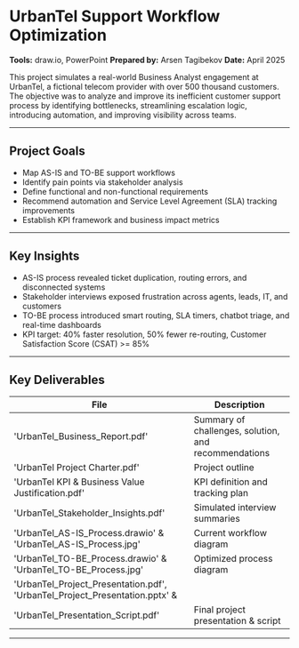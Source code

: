 # UrbanTel Support Workflow Optimization

**Tools:** draw.io, PowerPoint
**Prepared by:** Arsen Tagibekov
**Date:** April 2025

This project simulates a real-world Business Analyst engagement at UrbanTel, a fictional telecom provider with over 500 thousand customers. The objective was to analyze and improve its inefficient customer support process by identifying bottlenecks, streamlining escalation logic, introducing automation, and improving visibility across teams.

---

## Project Goals
- Map AS-IS and TO-BE support workflows
- Identify pain points via stakeholder analysis
- Define functional and non-functional requirements
- Recommend automation and Service Level Agreement (SLA) tracking improvements
- Establish KPI framework and business impact metrics

---

## Key Insights
- AS-IS process revealed ticket duplication, routing errors, and disconnected systems
- Stakeholder interviews exposed frustration across agents, leads, IT, and customers
- TO-BE process introduced smart routing, SLA timers, chatbot triage, and real-time dashboards
- KPI target: 40% faster resolution, 50% fewer re-routing, Customer Satisfaction Score (CSAT) >= 85%

---

## Key Deliverables
| File | Description |
|------|-------------|
| 'UrbanTel_Business_Report.pdf' | Summary of challenges, solution, and recommendations  
| 'UrbanTel Project Charter.pdf' | Project outline
| 'UrbanTel KPI & Business Value Justification.pdf' | KPI definition and tracking plan  
| 'UrbanTel_Stakeholder_Insights.pdf' | Simulated interview summaries  
| 'UrbanTel_AS-IS_Process.drawio' & 'UrbanTel_AS-IS_Process.jpg' | Current workflow diagram  
| 'UrbanTel_TO-BE_Process.drawio' & 'UrbanTel_TO-BE_Process.jpg' | Optimized process diagram  
| 'UrbanTel_Project_Presentation.pdf', 'UrbanTel_Project_Presentation.pptx' & 
| 'UrbanTel_Presentation_Script.pdf' | Final project presentation & script

---






